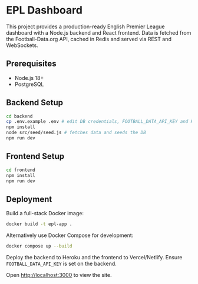 # EPL Dashboard

This project provides a production-ready English Premier League dashboard with a Node.js backend and React frontend. Data is fetched from the Football-Data.org API, cached in Redis and served via REST and WebSockets.

## Prerequisites
- Node.js 18+
- PostgreSQL

## Backend Setup

```bash
cd backend
cp .env.example .env # edit DB credentials, FOOTBALL_DATA_API_KEY and REDIS_URL
npm install
node src/seed/seed.js # fetches data and seeds the DB
npm run dev
```

## Frontend Setup

```bash
cd frontend
npm install
npm run dev
```

## Deployment

Build a full-stack Docker image:

```bash
docker build -t epl-app .
```

Alternatively use Docker Compose for development:

```bash
docker compose up --build
```

Deploy the backend to Heroku and the frontend to Vercel/Netlify. Ensure `FOOTBALL_DATA_API_KEY` is set on the backend.

Open <http://localhost:3000> to view the site.
